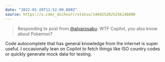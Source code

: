```yaml
---
date: "2022-01-20T11:52:00.000Z"
source: https://x.com/_dschnurr/status/1484252625256140800
---
```


> Responding to post from [@alvarosabu](https://x.com/alvarosabu): WTF Copilot, you also know about Pokemon?

Code autocomplete that has general knowledge from the internet is super useful. I occasionally lean on Copilot to fetch things like ISO country codes or quickly generate mock data for testing.
